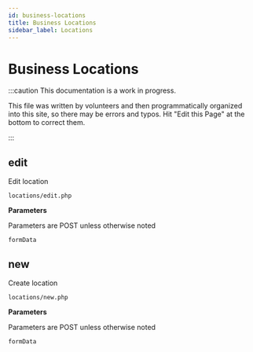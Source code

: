 ```yaml
---
id: business-locations
title: Business Locations
sidebar_label: Locations
---
```


# Business Locations 

:::caution This documentation is a work in progress.

This file was written by volunteers and then programmatically organized into this site, so there may be errors and typos. Hit "Edit this Page" at the bottom to correct them.

:::

## edit

Edit location
```
locations/edit.php
```

 **Parameters**

Parameters are POST unless otherwise noted

```
formData
```

## new

Create location
```
locations/new.php
```

 **Parameters**

Parameters are POST unless otherwise noted

```
formData
```

